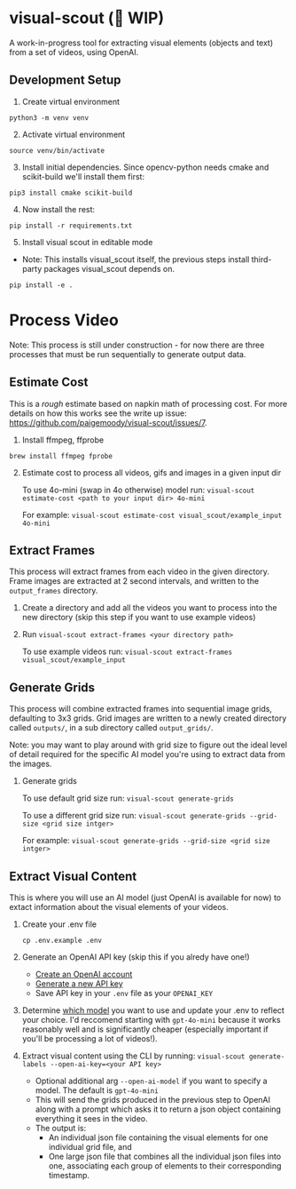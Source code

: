 # visual-scout (🚧 WIP)

A work-in-progress tool for extracting visual elements (objects and text) from a set of videos, using OpenAI.

## Development Setup

1. Create virtual environment

```
python3 -m venv venv
```

2. Activate virtual environment

```
source venv/bin/activate
```

3. Install initial dependencies. Since opencv-python needs cmake and scikit-build we'll install them first:

```
pip3 install cmake scikit-build
```

4. Now install the rest:

```
pip install -r requirements.txt
```

5. Install visual scout in editable mode

- Note: This installs visual_scout itself, the previous steps install third-party packages visual_scout depends on.

```
pip install -e .
```

# Process Video

Note: This process is still under construction - for now there are three processes that must be run sequentially to generate output data.

## Estimate Cost

This is a _rough_ estimate based on napkin math of processing cost. For more details on how this works see the write up issue: https://github.com/paigemoody/visual-scout/issues/7.

1. Install ffmpeg, ffprobe

`brew install ffmpeg fprobe`

2. Estimate cost to process all videos, gifs and images in a given input dir

    To use 4o-mini (swap in 4o otherwise) model run: `visual-scout estimate-cost <path to your input dir> 4o-mini`

    For example: `visual-scout estimate-cost visual_scout/example_input 4o-mini`


## Extract Frames 

This process will extract frames from each video in the given directory. Frame images are extracted at 2 second intervals, and written to the `output_frames` directory.

1. Create a directory and add all the videos you want to process into the new directory (skip this step if you want to use example videos)

2. Run `visual-scout extract-frames <your directory path>`

    To use example videos run: `visual-scout extract-frames visual_scout/example_input`

## Generate Grids 

This process will combine extracted frames into sequential image grids, defaulting to 3x3 grids. Grid images are written to a newly created directory called `outputs/`, in a sub directory called `output_grids/`. 

Note: you may want to play around with grid size to figure out the ideal level of detail required for the specific AI model you're using to extract data from the images.

1. Generate grids

    To use default grid size run: `visual-scout generate-grids`

    To use a different grid size run: `visual-scout generate-grids --grid-size <grid size intger>` 

    For example: `visual-scout generate-grids --grid-size <grid size intger>`

## Extract Visual Content

This is where you will use an AI model (just OpenAI is available for now) to extact information about the visual elements of your videos.

1. Create your .env file

    ```
    cp .env.example .env
    ```

2. Generate an OpenAI API key (skip this if you alredy have one!)

    - [Create an OpenAI account](https://auth.openai.com/authorize?audience=https%3A%2F%2Fapi.openai.com%2Fv1&auth0Client=eyJuYW1lIjoiYXV0aDAtc3BhLWpzIiwidmVyc2lvbiI6IjEuMjEuMCJ9&client_id=DRivsnm2Mu42T3KOpqdtwB3NYviHYzwD&device_id=f2886c79-14d0-49c3-8362-82b93d29b456&ext-login-allow-phone=true&ext-use-new-phone-ui=true&issuer=https%3A%2F%2Fauth.openai.com&max_age=0&nonce=cVdJRWJfTzlSSkp0MU8yRTFPRU8xR0FnVWJlRVZzNlRBTGFORGNicXZXSQ%3D%3D&redirect_uri=https%3A%2F%2Fplatform.openai.com%2Fauth%2Fcallback&response_mode=query&response_type=code&scope=openid+profile+email+offline_access&screen_hint=signup&state=QUoxbTZOcHFxdFJ6LkZNX3dvOEtDQ2VyZ3JNbS5iUHYxN2dsdnFYQ21hQQ%3D%3D&flow=treatment) 
    - [Generate a new API key](https://platform.openai.com/api-keys)
    - Save API key in your `.env` file as your `OPENAI_KEY` 

3. Determine [which model](https://platform.openai.com/docs/models) you want to use and update your .env to reflect your choice. I'd reccomend starting with `gpt-4o-mini` because it works reasonably well and is significantly cheaper (especially important if you'll be processing a lot of videos!). 

4. Extract visual content using the CLI by running: `visual-scout generate-labels --open-ai-key=<your API key>` 

    - Optional additional arg `--open-ai-model` if you want to specify a model. The default is `gpt-4o-mini`
    - This will send the grids produced in the previous step to OpenAI along with a prompt which asks it to return a json object containing everything it sees in the video. 
    - The output is:
        - An individual json file containing the visual elements for one individual grid file, and 
        - One large json file that combines all the individual json files into one, associating each group of elements to their corresponding timestamp. 
